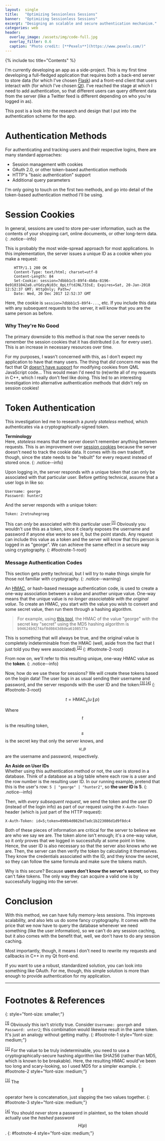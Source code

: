 ```yaml
---
layout:  single
title:   "Optimizing Sessionless Sessions"
banner:  "Optimizing Sessionless Sessions"
excerpt: "Designing an scalable and secure authentication mechanism."
categories: web
header:
  overlay_image: /assets/img/code-full.jpg
  overlay_filter: 0.6
  caption: "Photo credit: [**Pexels**](https://www.pexels.com/)"
---
```



<!-- {::options toc_levels="1..2" /} -->
{% include toc title="Contents" %}


I'm currently developing an app as a side-project. This is my first time developing a full-fledged application that requires both a back-end server to store data (for which I've chosen [Flask](http://flask.pocoo.org/)) and a front-end client that users interact with (for which I've chosen [Qt](https://www.qt.io/)). I've reached the stage at which I need to add authentication, so that different users can query different data from the server (like a Twitter feed is different depending on who you're logged in as). 

This post is a look into the research and design that I put into the authentication scheme for the app.


# Authentication Methods #
For authenticating and tracking users and their respective logins, there are many standard approaches:

  - Session management with cookies
  - OAuth 2.0, or other token-based authentication methods 
  - HTTP's "basic authentication" support
  - Additional query parameters

I'm only going to touch on the first two methods, and go into detail of the token-based authentication method I'll be using.

# Session Cookies #
In general, sessions are used to store per-user information, such as the contents of your shopping cart, online documents, or other long-term data.
{: .notice--info}

This is probably the most wide-spread approach for most applications. In this implementation, the server issues a unique ID as a cookie when you make a request:

```http
    HTTP/1.1 200 OK
    Content-Type: text/html; charset=utf-8
    Content-Length: 84
    Set-Cookie: session=7dbbb1c5-89f4-4b0a-8196-0e91031042a8.uYGdzyNi03c_0pLtftdJNL733sE; Expires=Sat, 20-Jan-2018 12:52:37 GMT; HttpOnly; Path=/
    Date: Wed, 20 Dec 2017 12:52:37 GMT
```

Here, the cookie is `session=7dbbb1c5-89f4-...`, etc. If you include this data with any subsequent requests to the server, it will know that you are the same person as before.


### Why They're No Good ###
The primary downside to this method is that now the server needs to remember the session cookies that it has distributed (i.e. for every user). This is an increase in necessary resources over time.

For my purposes, I wasn't concerned with this, as I don't expect my application to have that many users. The thing that _did_ concern me was the fact that Qt [doesn't have support](https://stackoverflow.com/a/15453429) for modifying cookies from QML JavaScript code... This would mean I'd need to (re)write all of my requests in C++, which I really don't feel like doing. This led to an interesting investigation into alternative authentication methods that didn't rely on session cookies!


# Token Authentication #
This investigation led me to research a _purely stateless_ method, which authenticates via a cryptographically-signed token.

**Terminology**  
Here, _stateless_ means that the server doesn't remember anything between requests. This is an improvement over [session cookies](#session-cookies) because the server doesn't need to track the cookie data. It comes with its own tradeoff, though, since the state needs to be "rebuilt" for every request instead of stored once.
{: .notice--info}

Upon logging in, the server responds with a unique token that can only be associated with that particular user. Before getting technical, assume that a user logs in like so:

    Username: george
    Password: hunter2

And the server responds with a unique token:

    Token: 2retnuhegroeg

This can _only_ be associated with this particular user.<sup><a href="#footnote-1">[1]</a></sup> Obviously you wouldn't use this as a token, since it clearly exposes the username and password if anyone else were to see it, but the point stands. Any request can include this value as a token and the server will know that this person is logged in as "george". We can achieve the same effect in a secure way using cryptography.
{: #footnote-1-root}


### Message Authentication Codes ###
This section gets pretty technical, but I will try to make things simple for those not familiar with cryptography.
{: .notice--warning}

An [HMAC](https://en.wikipedia.org/wiki/Hash-based_message_authentication_code), or hash-based message authentication code, is used to create a one-way association between a value and another unique value. One-way means that the unique value is _no longer associatable with the original value_. To create an HMAC, you start with the value you wish to convert and some secret value, then run them through a hashing algorithm.

> For example, using [this tool](https://www.freeformatter.com/hmac-generator.html), the HMAC of the value "george" with the secret key "secret" using the MD5 hashing algorithm is  
> `b94624b9274af8d0843d8dea6108577a`

This is something that will always be true, and the original value is completely indeterminable from the HMAC (well, aside from the fact that I just told you they were associated).<sup><a href="#footnote-2">[2]</a></sup>
{: #footnote-2-root}

From now on, we'll refer to this resulting unique, one-way HMAC value as the **token**.
{: .notice--info}

Now, how do we use these for sessions? We will create these tokens based on the login data! The user logs in as usual sending their username and password, and the server responds with the user ID and the token:<sup><a href="#footnote-3">[3]</a>,<a href="#footnote-4">[4]</a></sup>
{: #footnote-3-root}

$$
  t = \text{HMAC}_{s}\left(u \,\|\, p\right)
$$

Where $$ t $$ is the resulting token, $$ s $$ is the secret key that only the server knows, and $$ u, p $$ are the username and password, respectively.

**An Aside on User IDs**  
Whether using this authentication method or not, the user is stored in a database. Think of a database as a big table where each row is a user and the row number is the resulting user ID. In our running example, pretend that this is the user's row: `5 | "george" | "hunter2"`, so **the user ID is 5**.
{: .notice--info}

Then, with _every subsequent request_, we send the token and the user ID (instead of the login info) as part of our request using the `X-Auth-Token` header (which is just part of the HTTP request):

```http
X-Auth-Token: id=5;token=090b4d082bd7adc1b223086d1d9f8dc4
```

Both of these pieces of information are critical for the server to believe we are who we say we are. The token alone isn't enough; it's a one-way value, so it _only_ proves that we logged in successfully at some point in time. Hence, the user ID is also necessary so that the server also knows _who_ we are. Then, the server can then verify the token by calculating it themselves. They know the credentials associated with the ID, and they know the secret, so they can follow the same formula and make sure the tokens match.

Why is this secure? Because **users don't know the server's secret,** so they can't fake tokens. The only way they can acquire a valid one is by successfully logging into the server.


# Conclusion #
With this method, we can have fully memory-less sessions. This improves scalability, and also lets us do some fancy cryptography. It comes with the price that we now have to query the database whenever we need something (like the user information), so we can't do any session caching, but it also comes with the benefit that, well, we don't have to do any session caching.

Most importantly, though, it means I don't need to rewrite my requests and callbacks in C++ in my Qt front-end.

If you want to use a robust, standardized solution, you can look into something like OAuth. For me, though, this simple solution is more than enough to provide authentication for my application.

-------------------------------------------------------------------------------

# Footnotes & References #
{: style="font-size: smaller;"}

<sup><a href="#footnote-1-root">[1]</a></sup>  Obviously this isn't strictly true. Consider `Username: georgeh` and `Password: unter2`; this combination would likewise result in the same token. It's just an analogy without getting mathy.
{: #footnote-1 style="font-size: medium;"}

<sup><a href="#footnote-2-root">[2]</a></sup>  For the value to be truly indeterminable, you need to use a cryptographically-secure hashing algorithm like SHA256 (rather than MD5, which is known to be breakable). Here, the resulting HMAC would've been too long and scary-looking, so I used MD5 for a simpler example.
{: #footnote-2 style="font-size: medium;"}

<sup><a href="#footnote-3-root">[3]</a></sup>  The $$ \| $$ operator here is concatenation, just slapping the two values together.
{: #footnote-3 style="font-size: medium;"}

<sup><a href="#footnote-3-root">[4]</a></sup>  You should _never_ store a password in plaintext, so the token should actually use the _hashed_ password $$ H(p) $$.
{: #footnote-4 style="font-size: medium;"}
